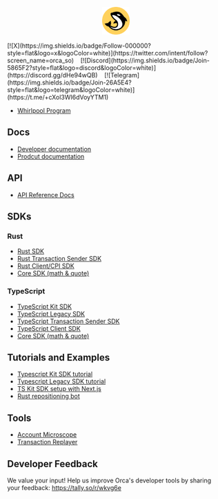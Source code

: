 <p align="center">
  <img src="./logomark.png" alt="Orca Logo" width="64px"/>
</p>
  [![X](https://img.shields.io/badge/Follow-000000?style=flat&logo=x&logoColor=white)](https://twitter.com/intent/follow?screen_name=orca_so)
  &nbsp;&nbsp;
  [![Discord](https://img.shields.io/badge/Join-5865F2?style=flat&logo=discord&logoColor=white)](https://discord.gg/dHe94wQB)
  &nbsp;&nbsp;
  [![Telegram](https://img.shields.io/badge/Join-26A5E4?style=flat&logo=telegram&logoColor=white)](https://t.me/+cXol3WI6dVoyYTM1)

- [Whirlpool Program](https://github.com/orca-so/whirlpools/tree/main/programs/whirlpool)

## Docs

- [Developer documentation](https://dev.orca.so/)
- [Prodcut documentation](https://docs.orca.so/)

## API

- [API Reference Docs](https://api.orca.so/docs)

## SDKs

### Rust

- [Rust SDK](https://github.com/orca-so/whirlpools/tree/main/rust-sdk/whirlpool)
- [Rust Transaction Sender SDK](https://github.com/orca-so/whirlpools/tree/main/rust-sdk/tx-sender)
- [Rust Client/CPI SDK](https://github.com/orca-so/whirlpools/tree/main/rust-sdk/client)
- [Core SDK (math & quote)](https://github.com/orca-so/whirlpools/tree/main/rust-sdk/core)

### TypeScript

- [TypeScript Kit SDK](https://github.com/orca-so/whirlpools/tree/main/ts-sdk/whirlpool)
- [TypeScript Legacy SDK](https://github.com/orca-so/whirlpools/tree/main/legacy-sdk/whirlpool)
- [TypeScript Transaction Sender SDK](https://github.com/orca-so/whirlpools/tree/main/ts-sdk/tx-sender)
- [TypeScript Client SDK](https://github.com/orca-so/whirlpools/tree/main/ts-sdk/client)
- [Core SDK (math & quote)](https://github.com/orca-so/whirlpools/tree/main/rust-sdk/core)

## Tutorials and Examples

- [Typescript Kit SDK tutorial](https://github.com/orca-so/whirlpools-sdk-tutorial-kit)
- [Typescript Legacy SDK tutorial](https://github.com/orca-so/whirlpools-sdk-tutorial-legacy)
- [TS Kit SDK setup with Next.js](https://github.com/orca-so/whirlpools/tree/main/examples/ts-sdk/next)
- [Rust repositioning bot](https://github.com/orca-so/whirlpools/tree/main/examples/rust-sdk/whirlpool_repositioning_bot)

## Tools

- [Account Microscope](https://github.com/orca-so/account-microscope)
- [Transaction Replayer](https://github.com/orca-so/whirlpool-tx-replayer)

## Developer Feedback

We value your input! Help us improve Orca's developer tools by sharing your feedback: https://tally.so/r/wkvg6e

